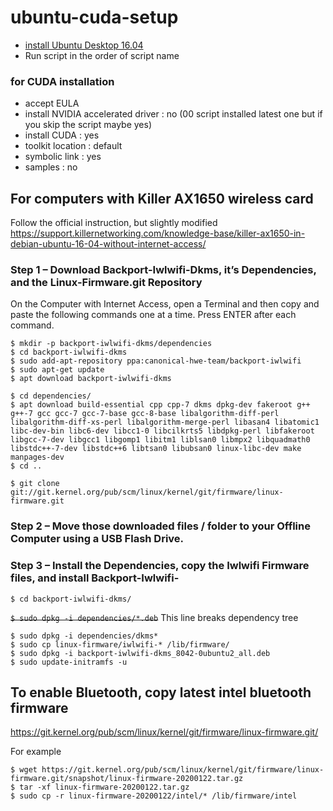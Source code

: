 # ubuntu-cuda-setup

- [install Ubuntu Desktop 16.04](https://tutorials.ubuntu.com/tutorial/tutorial-install-ubuntu-desktop-1604#0)
- Run script in the order of script name


### for CUDA installation

- accept EULA
- install NVIDIA accelerated driver : no (00 script installed latest one but if you skip the script maybe yes)
- install CUDA : yes
- toolkit location : default
- symbolic link : yes
- samples : no


## For computers with Killer AX1650 wireless card
Follow the official instruction, but slightly modified
https://support.killernetworking.com/knowledge-base/killer-ax1650-in-debian-ubuntu-16-04-without-internet-access/

### Step 1 – Download Backport-Iwlwifi-Dkms, it’s Dependencies, and the Linux-Firmware.git Repository

On the Computer with Internet Access, open a Terminal and then copy and paste the following commands one at a time. Press ENTER after each command.
```
$ mkdir -p backport-iwlwifi-dkms/dependencies
$ cd backport-iwlwifi-dkms
$ sudo add-apt-repository ppa:canonical-hwe-team/backport-iwlwifi
$ sudo apt-get update
$ apt download backport-iwlwifi-dkms

$ cd dependencies/
$ apt download build-essential cpp cpp-7 dkms dpkg-dev fakeroot g++ g++-7 gcc gcc-7 gcc-7-base gcc-8-base libalgorithm-diff-perl libalgorithm-diff-xs-perl libalgorithm-merge-perl libasan4 libatomic1 libc-dev-bin libc6-dev libcc1-0 libcilkrts5 libdpkg-perl libfakeroot libgcc-7-dev libgcc1 libgomp1 libitm1 liblsan0 libmpx2 libquadmath0 libstdc++-7-dev libstdc++6 libtsan0 libubsan0 linux-libc-dev make manpages-dev
$ cd ..

$ git clone git://git.kernel.org/pub/scm/linux/kernel/git/firmware/linux-firmware.git
```

### Step 2 – Move those downloaded files / folder to your Offline Computer using a USB Flash Drive.


### Step 3 – Install the Dependencies, copy the Iwlwifi Firmware files, and install Backport-Iwlwifi-
```
$ cd backport-iwlwifi-dkms​/
```
~~```$ sudo dpkg -i dependencies/*.deb```~~
This line breaks dependency tree

```
$ sudo dpkg -i dependencies/dkms*
$ sudo cp linux-firmware/iwlwifi-* /lib/firmware/
$ sudo dpkg -i backport-iwlwifi-dkms_8042-0ubuntu2_all.deb
$ sudo update-initramfs -u
```


## To enable Bluetooth, copy latest intel bluetooth firmware 
https://git.kernel.org/pub/scm/linux/kernel/git/firmware/linux-firmware.git/

For example

```
$ wget https://git.kernel.org/pub/scm/linux/kernel/git/firmware/linux-firmware.git/snapshot/linux-firmware-20200122.tar.gz
$ tar -xf linux-firmware-20200122.tar.gz
$ sudo cp -r linux-firmware-20200122/intel/* /lib/firmware/intel
```

